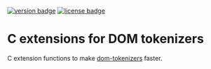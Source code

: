 [![version badge]](https://pypi.org/project/vec64/)
[![license badge]](https://github.com/gbenson/vec64/blob/main/LICENSE)

[version badge]: https://img.shields.io/pypi/v/vec64?color=limegreen
[license badge]: https://img.shields.io/github/license/gbenson/vec64.svg?color=blue

# C extensions for DOM tokenizers

C extension functions to make [dom-tokenizers] faster.

[dom-tokenizers]: https://pypi.org/project/dom-tokenizers/
